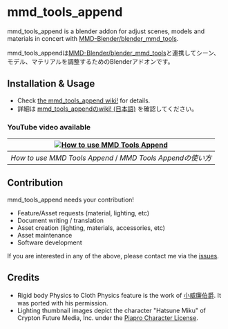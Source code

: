 # mmd_tools_append
mmd_tools_append is a blender addon for adjust scenes, models and materials in concert with [MMD-Blender/blender_mmd_tools](https://github.com/MMD-Blender/blender_mmd_tools).

mmd_tools_appendは[MMD-Blender/blender_mmd_tools](https://github.com/MMD-Blender/blender_mmd_tools)と連携してシーン、モデル、マテリアルを調整するためのBlenderアドオンです。

## Installation & Usage
- Check [the mmd_tools_append wiki!](https://github.com/MMD-Blender/blender_mmd_tools_append/wiki/Home) for details.
- 詳細は [mmd_tools_appendのwiki! (日本語)](https://github.com/MMD-Blender/blender_mmd_tools_append/wiki/Home.ja) を確認してください。

### YouTube video available
| [![How to use MMD Tools Append](https://img.youtube.com/vi/QJqfsohDzPs/0.jpg)](https://youtu.be/QJqfsohDzPs) |
|:--:|
| *How to use MMD Tools Append* / *MMD Tools Appendの使い方* |

## Contribution
mmd_tools_append needs your contribution!

- Feature/Asset requests (material, lighting, etc)
- Document writing / translation
- Asset creation (lighting, materials, accessories, etc)
- Asset maintenance
- Software development

If you are interested in any of the above, please contact me via the [issues](../../issues).

## Credits
- Rigid body Physics to Cloth Physics feature is the work of [小威廉伯爵](https://github.com/958261649/Miku_Miku_Rig). It was ported with his permission.
- Lighting thumbnail images depict the character "Hatsune Miku" of Crypton Future Media, Inc. under the [Piapro Character License](http://piapro.jp/license/pcl/summary).
